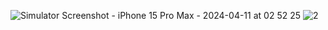 ![Simulator Screenshot - iPhone 15 Pro Max - 2024-04-11 at 02 52 25](https://github.com/PAlex275/Expense-Tracker/assets/74316572/e93512d9-f585-408c-a3ba-e0f867bc56ba)
![2](https://github.com/PAlex275/Expense-Tracker/assets/74316572/13b0b8e2-0746-48ed-b896-c9e692bd7f90)
